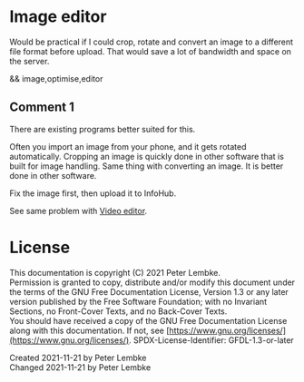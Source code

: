 # Image editor
Would be practical if I could crop, rotate and convert an image to a different file format before upload.
That would save a lot of bandwidth and space on the server.

&& image,optimise,editor

## Comment 1
There are existing programs better suited for this.

Often you import an image from your phone, and it gets rotated automatically.
Cropping an image is quickly done in other software that is built for image handling.
Same thing with converting an image. It is better done in other software.

Fix the image first, then upload it to InfoHub.

See same problem with [Video editor](main,idea_bad_videoeditor).

# License
This documentation is copyright (C) 2021 Peter Lembke.  
Permission is granted to copy, distribute and/or modify this document under the terms of the GNU Free Documentation License, Version 1.3 or any later version published by the Free Software Foundation; with no Invariant Sections, no Front-Cover Texts, and no Back-Cover Texts.  
You should have received a copy of the GNU Free Documentation License along with this documentation. If not, see [https://www.gnu.org/licenses/](https://www.gnu.org/licenses/).  SPDX-License-Identifier: GFDL-1.3-or-later

Created 2021-11-21 by Peter Lembke  
Changed 2021-11-21 by Peter Lembke  
